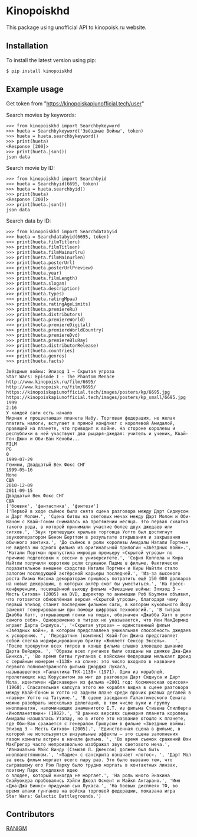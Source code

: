 # Kinopoiskhd

This package using unofficial API to kinopoisk.ru website.

## Installation

To install the latest version using pip:

    $ pip install kinopoiskhd

## Example usage

Get token from "https://kinopoiskapiunofficial.tech/user"

Search movies by keywords:

    >>> from kinopoiskhd import Searchbykeyword
    >>> hueta = Searchbykeyword('Звёздные Войны', token)
    >>> hueta = hueta.searchbykeyword()
    >>> print(hueta)
    <Response [200]>
    >>> print(hueta.json())
    json data

Search movie by ID:

    >>> from kinopoiskhd import Searchbyid
    >>> hueta = Searchbyid(6695, token)
    >>> hueta = hueta.searchbyid()
    >>> print(hueta)
    <Response [200]>
    >>> print(hueta.json())
    json data
    
Search data by ID:

    >>> from kinopoiskhd import Searchdatabyid
    >>> hueta = Searchdatabyid(6695, token)
    >>> print(hueta.filmTitleru)
    >>> print(hueta.filmTitleen)
    >>> print(hueta.filmMainurlru)
    >>> print(hueta.filmMainurlen)
    >>> print(hueta.posterUrl)
    >>> print(hueta.posterUrlPreview)
    >>> print(hueta.year)
    >>> print(hueta.filmLength)
    >>> print(hueta.slogan)
    >>> print(hueta.description)
    >>> print(hueta.types)
    >>> print(hueta.ratingMpaa)
    >>> print(hueta.ratingAgeLimits)
    >>> print(hueta.premiereRu)
    >>> print(hueta.distributors)
    >>> print(hueta.premiereWorld)
    >>> print(hueta.premiereDigital)
    >>> print(hueta.premiereWorldCountry)
    >>> print(hueta.premiereDvd)
    >>> print(hueta.premiereBluRay)
    >>> print(hueta.distributorRelease)
    >>> print(hueta.countries)
    >>> print(hueta.genres)
    >>> print(hueta.facts)

    Звёздные войны: Эпизод 1 – Скрытая угроза
    Star Wars: Episode I - The Phantom Menace
    http://www.kinopoisk.ru/film/6695/
    http://www.kinopoisk.ru/film/6695/
    https://kinopoiskapiunofficial.tech/images/posters/kp/6695.jpg
    https://kinopoiskapiunofficial.tech/images/posters/kp_small/6695.jpg
    1999
    2:16
    У каждой саги есть начало
    Мирная и процветающая планета Набу. Торговая федерация, не желая платить налоги, вступает в прямой конфликт с королевой Амидалой, правящей на планете, что приводит к войне. На стороне королевы и республики в ней участвуют два рыцаря-джедая: учитель и ученик, Квай-Гон-Джин и Оби-Ван Кеноби...
    FILM
    PG
    0
    1999-07-29
    Гемини, Двадцатый Век Фокс СНГ
    1999-05-16
    None
    США
    2010-12-09
    2011-09-15
    Двадцатый Век Фокс СНГ
    США
    ['боевик', 'фантастика', 'фэнтези']
    ['Первой в ходе съёмок была снята сцена разговора между Дарт Сидиусом и Дарт Молом.', 'Сцена битвы на световых мечах между Дарт Молом и Оби-Ваном с Квай-Гоном снималась на протяжении месяца. Это первая схватка такого рода, в которой принимали участие более двух джедаев или ситхов.', 'Звук трепещущих крыльев торговца Уотто был достигнут звукооператором Беном Берттом в результате открывания и закрывания обычного зонтика.', 'До съёмок в роли королевы Амидалы Натали Портман не видела ни одного фильма из оригинальной трилогии «Звёздных войн».', 'Натали Портман пропустила мировую премьеру «Скрытой угрозы» по причине подготовки к сессии в университете.', 'София Коппола и Кира Найтли получили короткие роли служанок Падме в фильме. Фактически поразительное внешнее сходство Натали Портман и Киры Найтли стало залогом последующей актёрской карьеры последней.', 'Из-за высокого роста Лиама Нисона декораторам пришлось потратить ещё 150 000 долларов на новые декорации, в которых актёр смог бы уместиться.', 'На пресс-конференции, посвящённой выходу фильма «Звездные войны: Эпизод 3 – Месть Ситхов» (2005) на DVD, директор по анимации Роб Коулмэн объявил, что готовится обновлённая версия «Скрытой угрозы», благодаря чему первый эпизод станет последним фильмом саги, в котором кукольного Йоду заменят генерированным при помощи цифровых технологий.', 'В титрах Джабба Хатт, открывающий гонки на подах, обозначен «Джабба Хатт в роли самого себя». Одновременно в титрах не указывается, что Иен МакДермид играет Дарта Сидиуса.', '«Скрытая угроза» — единственный фильм «Звёздных войн», в котором представлена уникальная способность джедаев к ускорению. ', 'Передатчик (комлинк) Квай-Гон Джина представляет собой слегка модифицированную бритву «Жиллетт Сенсор Эксель».   ', 'После прокрутки всех титров в конце фильма слышно зловещее дыхание Дарта Вейдера. ', 'Образы всех гунганов были созданы на движке Джа-Джа Бинкса.', 'Во время битвы гунганов с войсками Федерации мелькает дроид с серийным номером «1138» на спине: это число входило в название первого полнометражного фильма Джорджа Лукаса, 
    называвшегося «Галактика ТНХ-1138» (1971). Один из кораблей, пролетающих над Корусантом за миг до разговора Дарт Сидиуса и Дарт Мола, идентичен «Дискавери» из фильма «2001 год: Космическая одиссея» (1968). Спасательная капсула этого же корабля видна в сцене разговора между Квай-Гоном и Уотто на заднем плане среди прочих ржавых деталей в «лавке» Уотто на Татуине.', 'В сцене заседания Галактического Сената можно разобрать несколько делегаций, в том числе вуки и группу инопланетян, напоминающих знаменитого E.T. из фильма Стивена Спилберга «Инопланетянин» (1982).', 'В ранних версиях сценария планета королевы Амидалы называлась Утапау, но в итоге это название отошло к планете, где Оби-Ван сражается с генералом Гривусом в фильме «Звездные войны: Эпизод 3 – Месть Ситхов» (2005).', 'Единственная сцена в фильме, в которой не используются визуальные эффекты — это сцена заполнения газом комнаты встреч в начале фильма. ', 'Во время съемок сражений Юэн МакГрегор часто непроизвольно изображал звук светового меча.', 'Изначально Мэйс Винду (Сэмюэл Л. Джексон) должен был быть инопланетянином.', '«Падме» с санскрита означает «лотос». ', 'Дарт Мол за весь фильм моргает всего пару раз. Это было вызвано тем, что сыгравшему его Рэю Парку было трудно моргать в контактных линзах, поэтому Парк предложил идею 
    о злодее, который никогда не моргает.', 'На роль юного Энакина Скайуокера пробовались Хэйли Джоэл Осмент и Майкл Ангарано.', 'Имя «Джа-Джа Бинкс» придумал сын Лукаса.', 'На боевых дисплеях ТФ, во время атаки гунганов на войска торговой федерации, показана игра 
    Star Wars: Galactic Battlegrounds.']

## Contributors

[RANIGM](http://github.com/RAINGM1)
